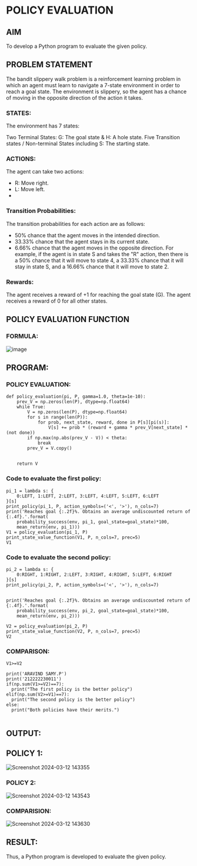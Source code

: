 # POLICY EVALUATION

## AIM

To develop a Python program to evaluate the given policy.



## PROBLEM STATEMENT
The bandit slippery walk problem is a reinforcement learning problem in which an agent must learn to navigate a 7-state environment in order to reach a goal state. The environment is slippery, so the agent has a chance of moving in the opposite direction of the action it takes.
### STATES:

The environment has 7 states:

Two Terminal States: G: The goal state & H: A hole state.
Five Transition states / Non-terminal States including S: The starting state.

### ACTIONS:
The agent can take two actions:

 * R: Move right.
* L: Move left.
* 
### Transition Probabilities:
The transition probabilities for each action are as follows:

* 50% chance that the agent moves in the intended direction.
* 33.33% chance that the agent stays in its current state.
* 6.66% chance that the agent moves in the opposite direction.
For example, if the agent is in state S and takes the "R" action, then there is a 50% chance that it will move to state 4, a 33.33% chance that it will stay in state S, and a 16.66% chance that it will move to state 2.

### Rewards:

The agent receives a reward of +1 for reaching the goal state (G). The agent receives a reward of 0 for all other states.


## POLICY EVALUATION FUNCTION
### FORMULA:
![image](https://github.com/Aravindsamy04/rl-policy-evaluation/assets/113497037/3039af8a-5ab5-41de-8e0d-09e56c5b7212)

## PROGRAM:
### POLICY EVALUATION:
```
def policy_evaluation(pi, P, gamma=1.0, theta=1e-10):
    prev_V = np.zeros(len(P), dtype=np.float64)
    while True:
        V = np.zeros(len(P), dtype=np.float64)
        for s in range(len(P)):
            for prob, next_state, reward, done in P[s][pi(s)]:
                V[s] += prob * (reward + gamma * prev_V[next_state] * (not done))
        if np.max(np.abs(prev_V - V)) < theta:
            break
        prev_V = V.copy()


    return V
```

### Code to evaluate the first policy:
```
pi_1 = lambda s: {
    0:LEFT, 1:LEFT, 2:LEFT, 3:LEFT, 4:LEFT, 5:LEFT, 6:LEFT
}[s]
print_policy(pi_1, P, action_symbols=('<', '>'), n_cols=7)
print('Reaches goal {:.2f}%. Obtains an average undiscounted return of {:.4f}.'.format(
    probability_success(env, pi_1, goal_state=goal_state)*100,
    mean_return(env, pi_1)))
V1 = policy_evaluation(pi_1, P)
print_state_value_function(V1, P, n_cols=7, prec=5)
V1

```

### Code to evaluate the second policy:
```
pi_2 = lambda s: {
    0:RIGHT, 1:RIGHT, 2:LEFT, 3:RIGHT, 4:RIGHT, 5:LEFT, 6:RIGHT
}[s]
print_policy(pi_2, P, action_symbols=('<', '>'), n_cols=7)
     

print('Reaches goal {:.2f}%. Obtains an average undiscounted return of {:.4f}.'.format(
    probability_success(env, pi_2, goal_state=goal_state)*100,
    mean_return(env, pi_2)))

V2 = policy_evaluation(pi_2, P)
print_state_value_function(V2, P, n_cols=7, prec=5)
V2
```
### COMPARISON:

```
V1>=V2

print('ARAVIND SAMY.P')
print('212222230011')
if(np.sum(V1>=V2)==7):
  print("The first policy is the better policy")
elif(np.sum(V2>=V1)==7):
  print("The second policy is the better policy")
else:
  print("Both policies have their merits.")


```




## OUTPUT:
## POLICY 1:

![Screenshot 2024-03-12 143355](https://github.com/Aravindsamy04/rl-policy-evaluation/assets/113497037/a9c88f7c-e7bf-42b3-97b6-ee00509e315d)

### POLICY 2:

![Screenshot 2024-03-12 143543](https://github.com/Aravindsamy04/rl-policy-evaluation/assets/113497037/6a81cd15-3aa9-49e0-a93a-c0ba724addc7)

### COMPARISION:
![Screenshot 2024-03-12 143630](https://github.com/Aravindsamy04/rl-policy-evaluation/assets/113497037/15b8e59c-0403-4407-b29d-149aff903912)
























## RESULT:

Thus, a Python program is developed to evaluate the given policy.

